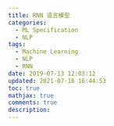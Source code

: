 ```yaml
---
title: RNN 语言模型
categories:
  - ML Specification
  - NLP
tags:
  - Machine Learning
  - NLP
  - RNN
date: 2019-07-13 12:03:12
updated: 2021-07-16 16:44:53
toc: true
mathjax: true
comments: true
description: 
---
```

